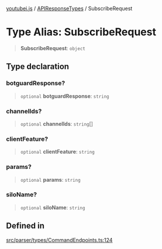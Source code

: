 [youtubei.js](../../../README.md) / [APIResponseTypes](../README.md) / SubscribeRequest

# Type Alias: SubscribeRequest

> **SubscribeRequest**: `object`

## Type declaration

### botguardResponse?

> `optional` **botguardResponse**: `string`

### channelIds?

> `optional` **channelIds**: `string`[]

### clientFeature?

> `optional` **clientFeature**: `string`

### params?

> `optional` **params**: `string`

### siloName?

> `optional` **siloName**: `string`

## Defined in

[src/parser/types/CommandEndpoints.ts:124](https://github.com/LuanRT/YouTube.js/blob/4ae0cc5c523a2080e68d6c0c1437c78fe318ea30/src/parser/types/CommandEndpoints.ts#L124)
